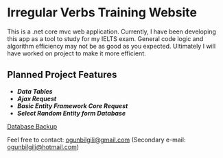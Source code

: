 # Irregular Verbs Training Website

This is a .net core mvc web application. Currently, I have been developing this app as a tool to study for my IELTS exam. 
General code logic and algorithm efficiency may not be as good as you expected. 
Ultimately I will have worked on project to make it more efficient.

## Planned Project Features
- ***Data Tables***
- ***Ajax Request*** 
- ***Basic Entity Framework Core Request***
- ***Select Random Entity form Database***

[Database Backup](https://github.com/OgunBilgili/IrregularVerbs/files/6851150/Database.Backup.zip)

Feel free to contact: ogunbilgili@gmail.com 
(Secondary e-mail: ogunbilgili@hotmail.com)



